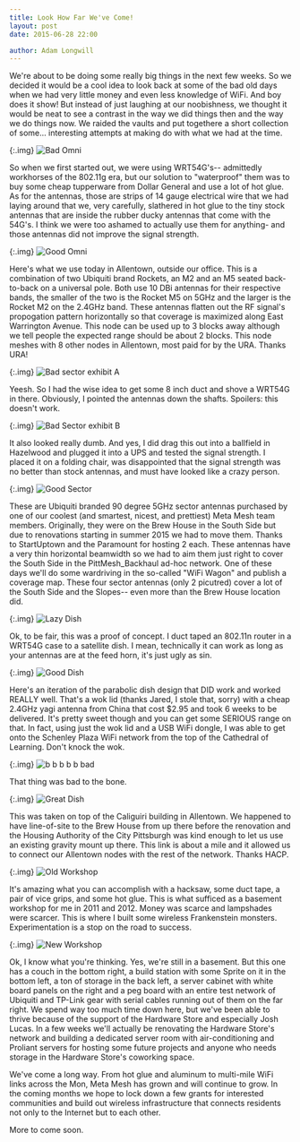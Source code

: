 ```yaml
---
title: Look How Far We've Come!
layout: post
date: 2015-06-28 22:00

author: Adam Longwill
---
```



We're about to be doing some really big things in the next few weeks. So we decided it would be a cool idea to look back at some of the bad old days when we had very little money and even less knowledge of WiFi. And boy does it show! But instead of just laughing at our noobishness, we thought it would be neat to see a contrast in the way we did things then and the way we do things now. We raided the vaults and put togethere a short collection of some... interesting attempts at making do with what we had at the time.

{:.img}
![Bad Omni](http://i.imgur.com/mxWoQUF.jpg)

So when we first started out, we were using WRT54G's-- admittedly workhorses of the 802.11g era, but our solution to "waterproof" them was to
buy some cheap tupperware from Dollar General and use a lot of hot glue. As for the antennas, those are strips of 14 gauge electrical
wire that we had laying around that we, very carefully, slathered in hot glue to the tiny stock antennas that are inside the rubber ducky
antennas that come with the 54G's. I think we were too ashamed to actually use them for anything- and those antennas
did not improve the signal strength.


{:.img}
![Good Omni](http://i.imgur.com/B7b17dH.jpg)

Here's what we use today in Allentown, outside our office. This is a combination of two Ubiquiti brand Rockets, an M2 and an M5
seated back-to-back on a universal pole. Both use 10 DBi antennas for their respective bands, the smaller of the two is the Rocket
M5 on 5GHz and the larger is the Rocket M2 on the 2.4GHz band. These antennas flatten out the RF signal's propogation pattern horizontally so that
coverage is maximized along East Warrington Avenue. This node can be used up to 3 blocks away although we tell people the expected
range should be about 2 blocks. This node meshes with 8 other nodes in Allentown, most paid for by the URA. Thanks URA!


{:.img}
![Bad sector exhibit A](http://i.imgur.com/RTP7UUa.jpg)

Yeesh. So I had the wise idea to get some 8 inch duct and shove a WRT54G in there. Obviously, I pointed the antennas down the shafts.
Spoilers: this doesn't work.


{:.img}
![Bad Sector exhibit B](http://i.imgur.com/2Co8Sia.jpg)

It also looked really dumb. And yes, I did drag this out into a ballfield in Hazelwood and plugged it into a UPS and tested the signal
strength. I placed it on a folding chair, was disappointed that the signal strength was no better than stock antennas, and must
have looked like a crazy person.


{:.img}
![Good Sector](http://i.imgur.com/0cqzWvp.jpg)

These are Ubiquiti branded 90 degree 5GHz sector antennas purchased by one of our coolest (and smartest, nicest, and prettiest)
Meta Mesh team members. Originally, they were on the Brew House in the South Side but due to renovations starting in summer 2015 we
had to move them. Thanks to StartUptown and the Paramount for hosting 2 each. These antennas have a very thin horizontal beamwidth
so we had to aim them just right to cover the South Side in the PittMesh_Backhaul ad-hoc network. One of these days we'll do some
wardriving in the so-called "WiFi Wagon" and publish a coverage map. These four sector antennas (only 2 picutred) cover a lot of
the South Side and the Slopes-- even more than the Brew House location did.


{:.img}
![Lazy Dish](http://i.imgur.com/sBZ8v9a.jpg)

Ok, to be fair, this was a proof of concept. I duct taped an 802.11n router in a WRT54G case to a satellite dish. I mean,
technically it can work as long as your antennas are at the feed horn, it's just ugly as sin.


{:.img}
![Good Dish](http://i.imgur.com/AD5vGCH.jpg)

Here's an iteration of the parabolic dish design that DID work and worked REALLY well. That's a wok lid (thanks Jared, I stole that, sorry)
with a cheap 2.4GHz yagi antenna from China that cost $2.95 and took 6 weeks to be delivered. It's pretty sweet though and you can get
some SERIOUS range on that. In fact, using just the wok lid and a USB WiFi dongle, I was able to get onto the Schenley Plaza WiFi network
from the top of the Cathedral of Learning. Don't knock the wok.


{:.img}
![b b b b b bad](http://i.imgur.com/6y7UU70.jpg)

That thing was bad to the bone.


{:.img}
![Great Dish](http://i.imgur.com/uZs8wlA.jpg)

This was taken on top of the Caliguiri building in Allentown. We happened to have line-of-site to the Brew House from up there
before the renovation and the Housing Authority of the City Pittsburgh was kind enough to let us use an existing gravity mount up there.
This link is about a mile and it allowed us to connect our Allentown nodes with the rest of the network. Thanks HACP.


{:.img}
![Old Workshop](http://i.imgur.com/Rhh12oA.jpg)

It's amazing what you can accomplish with a hacksaw, some duct tape, a pair of vice grips, and some hot glue. This is what
sufficed as a basement workshop for me in 2011 and 2012. Money was scarce and lampshades were scarcer. This is where I built some wireless
Frankenstein monsters. Experimentation is a stop on the road to success.


{:.img}
![New Workshop](http://i.imgur.com/pg3N2sW.png)

Ok, I know what you're thinking. Yes, we're still in a basement. But this one has a couch in the bottom right, a build station with
some Sprite on it in the bottom left, a ton of storage in the back left, a server cabinet with white board panels on the right and
a peg board with an entire test network of Ubiquiti and TP-Link gear with serial cables running out of them on the far right.
We spend way too much time down here, but we've been able to thrive because of the support of the Hardware Store and especially
Josh Lucas. In a few weeks we'll actually be renovating the Hardware Store's network and building a dedicated server room with air-conditioning
and Proliant servers for hosting some future projects and anyone who needs storage in the Hardware Store's coworking space.

We've come a long way. From hot glue and aluminum to multi-mile WiFi links across the Mon, Meta Mesh has grown and will continue to
grow. In the coming months we hope to lock down a few grants for interested communities and build out wireless infrastructure that connects
residents not only to the Internet but to each other.

More to come soon.
